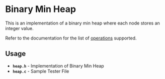 # Binary Min Heap
This is an implementation of a binary min heap where each node stores an integer value.

Refer to the documentation for the list of [operations](https://docs.google.com/document/d/e/2PACX-1vQ0gBOTRd0zndQJgcVdVhex_QIegdKBwZShBoCMAPMer9iiHTSzNew9eiNM6ZY0kWZRe52pcXXnb688/pub "operations") supported.

## Usage
- **`heap.h`** - Implementation of Binary Min Heap
- **`heap.c`** - Sample Tester File
